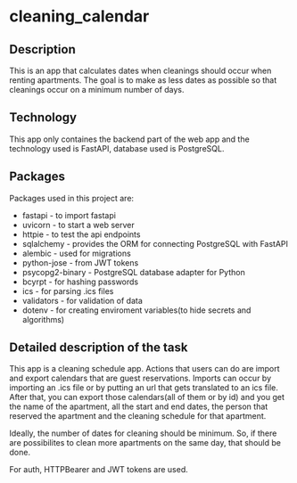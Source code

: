 # cleaning_calendar

## Description

This is an app that calculates dates when cleanings should occur when renting apartments. The goal is to make as less dates as possible so that cleanings occur on a minimum number of days.

## Technology

This app only containes the backend part of the web app and the technology used is FastAPI, database used is PostgreSQL.

## Packages

Packages used in this project are:

- fastapi - to import fastapi
- uvicorn - to start a web server
- httpie - to test the api endpoints
- sqlalchemy - provides the ORM for connecting PostgreSQL with FastAPI
- alembic - used for migrations
- python-jose - from JWT tokens
- psycopg2-binary - PostgreSQL database adapter for Python
- bcyrpt - for hashing passwords
- ics - for parsing .ics files
- validators - for validation of data
- dotenv - for creating enviroment variables(to hide secrets and algorithms)

## Detailed description of the task

This app is a cleaning schedule app. Actions that users can do are import and export calendars that are
guest reservations. Imports can occur by importing an .ics file or by putting an url that gets translated
to an ics file. After that, you can export those calendars(all of them or by id) and you get the name of
the apartment, all the start and end dates, the person that reserved the apartment and the cleaning schedule for that apartment.

Ideally, the number of dates for cleaning should be minimum. So, if there are possibilites to clean more
apartments on the same day, that should be done.

For auth, HTTPBearer and JWT tokens are used.
